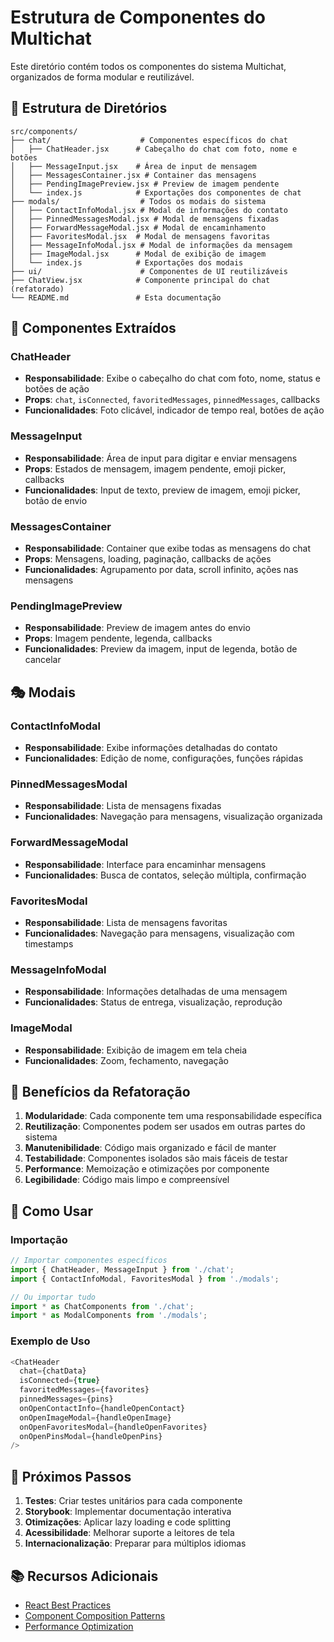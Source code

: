 # Estrutura de Componentes do Multichat

Este diretório contém todos os componentes do sistema Multichat, organizados de forma modular e reutilizável.

## 📁 Estrutura de Diretórios

```
src/components/
├── chat/                    # Componentes específicos do chat
│   ├── ChatHeader.jsx      # Cabeçalho do chat com foto, nome e botões
│   ├── MessageInput.jsx    # Área de input de mensagem
│   ├── MessagesContainer.jsx # Container das mensagens
│   ├── PendingImagePreview.jsx # Preview de imagem pendente
│   └── index.js            # Exportações dos componentes de chat
├── modals/                  # Todos os modais do sistema
│   ├── ContactInfoModal.jsx # Modal de informações do contato
│   ├── PinnedMessagesModal.jsx # Modal de mensagens fixadas
│   ├── ForwardMessageModal.jsx # Modal de encaminhamento
│   ├── FavoritesModal.jsx  # Modal de mensagens favoritas
│   ├── MessageInfoModal.jsx # Modal de informações da mensagem
│   ├── ImageModal.jsx      # Modal de exibição de imagem
│   └── index.js            # Exportações dos modais
├── ui/                      # Componentes de UI reutilizáveis
├── ChatView.jsx            # Componente principal do chat (refatorado)
└── README.md               # Esta documentação
```

## 🔧 Componentes Extraídos

### ChatHeader
- **Responsabilidade**: Exibe o cabeçalho do chat com foto, nome, status e botões de ação
- **Props**: `chat`, `isConnected`, `favoritedMessages`, `pinnedMessages`, callbacks
- **Funcionalidades**: Foto clicável, indicador de tempo real, botões de ação

### MessageInput
- **Responsabilidade**: Área de input para digitar e enviar mensagens
- **Props**: Estados de mensagem, imagem pendente, emoji picker, callbacks
- **Funcionalidades**: Input de texto, preview de imagem, emoji picker, botão de envio

### MessagesContainer
- **Responsabilidade**: Container que exibe todas as mensagens do chat
- **Props**: Mensagens, loading, paginação, callbacks de ações
- **Funcionalidades**: Agrupamento por data, scroll infinito, ações nas mensagens

### PendingImagePreview
- **Responsabilidade**: Preview de imagem antes do envio
- **Props**: Imagem pendente, legenda, callbacks
- **Funcionalidades**: Preview da imagem, input de legenda, botão de cancelar

## 🎭 Modais

### ContactInfoModal
- **Responsabilidade**: Exibe informações detalhadas do contato
- **Funcionalidades**: Edição de nome, configurações, funções rápidas

### PinnedMessagesModal
- **Responsabilidade**: Lista de mensagens fixadas
- **Funcionalidades**: Navegação para mensagens, visualização organizada

### ForwardMessageModal
- **Responsabilidade**: Interface para encaminhar mensagens
- **Funcionalidades**: Busca de contatos, seleção múltipla, confirmação

### FavoritesModal
- **Responsabilidade**: Lista de mensagens favoritas
- **Funcionalidades**: Navegação para mensagens, visualização com timestamps

### MessageInfoModal
- **Responsabilidade**: Informações detalhadas de uma mensagem
- **Funcionalidades**: Status de entrega, visualização, reprodução

### ImageModal
- **Responsabilidade**: Exibição de imagem em tela cheia
- **Funcionalidades**: Zoom, fechamento, navegação

## 🚀 Benefícios da Refatoração

1. **Modularidade**: Cada componente tem uma responsabilidade específica
2. **Reutilização**: Componentes podem ser usados em outras partes do sistema
3. **Manutenibilidade**: Código mais organizado e fácil de manter
4. **Testabilidade**: Componentes isolados são mais fáceis de testar
5. **Performance**: Memoização e otimizações por componente
6. **Legibilidade**: Código mais limpo e compreensível

## 📝 Como Usar

### Importação
```javascript
// Importar componentes específicos
import { ChatHeader, MessageInput } from './chat';
import { ContactInfoModal, FavoritesModal } from './modals';

// Ou importar tudo
import * as ChatComponents from './chat';
import * as ModalComponents from './modals';
```

### Exemplo de Uso
```javascript
<ChatHeader
  chat={chatData}
  isConnected={true}
  favoritedMessages={favorites}
  pinnedMessages={pins}
  onOpenContactInfo={handleOpenContact}
  onOpenImageModal={handleOpenImage}
  onOpenFavoritesModal={handleOpenFavorites}
  onOpenPinsModal={handleOpenPins}
/>
```

## 🔄 Próximos Passos

1. **Testes**: Criar testes unitários para cada componente
2. **Storybook**: Implementar documentação interativa
3. **Otimizações**: Aplicar lazy loading e code splitting
4. **Acessibilidade**: Melhorar suporte a leitores de tela
5. **Internacionalização**: Preparar para múltiplos idiomas

## 📚 Recursos Adicionais

- [React Best Practices](https://react.dev/learn)
- [Component Composition Patterns](https://react.dev/learn/passing-props-to-a-component)
- [Performance Optimization](https://react.dev/learn/render-and-commit)
